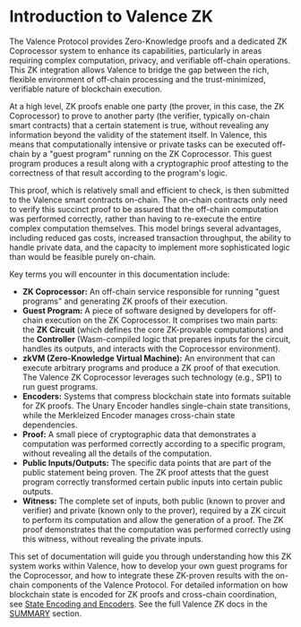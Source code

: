 # Introduction to Valence ZK

The Valence Protocol provides Zero-Knowledge proofs and a dedicated ZK Coprocessor system to enhance its capabilities, particularly in areas requiring complex computation, privacy, and verifiable off-chain operations. This ZK integration allows Valence to bridge the gap between the rich, flexible environment of off-chain processing and the trust-minimized, verifiable nature of blockchain execution.

At a high level, ZK proofs enable one party (the prover, in this case, the ZK Coprocessor) to prove to another party (the verifier, typically on-chain smart contracts) that a certain statement is true, without revealing any information beyond the validity of the statement itself. In Valence, this means that computationally intensive or private tasks can be executed off-chain by a "guest program" running on the ZK Coprocessor. This guest program produces a result along with a cryptographic proof attesting to the correctness of that result according to the program's logic.

This proof, which is relatively small and efficient to check, is then submitted to the Valence smart contracts on-chain. The on-chain contracts only need to verify this succinct proof to be assured that the off-chain computation was performed correctly, rather than having to re-execute the entire complex computation themselves. This model brings several advantages, including reduced gas costs, increased transaction throughput, the ability to handle private data, and the capacity to implement more sophisticated logic than would be feasible purely on-chain.

Key terms you will encounter in this documentation include:

- **ZK Coprocessor:** An off-chain service responsible for running "guest programs" and generating ZK proofs of their execution.
- **Guest Program:** A piece of software designed by developers for off-chain execution on the ZK Coprocessor. It comprises two main parts: the **ZK Circuit** (which defines the core ZK-provable computations) and the **Controller** (Wasm-compiled logic that prepares inputs for the circuit, handles its outputs, and interacts with the Coprocessor environment).
- **zkVM (Zero-Knowledge Virtual Machine):** An environment that can execute arbitrary programs and produce a ZK proof of that execution. The Valence ZK Coprocessor leverages such technology (e.g., SP1) to run guest programs.
- **Encoders:** Systems that compress blockchain state into formats suitable for ZK proofs. The Unary Encoder handles single-chain state transitions, while the Merkleized Encoder manages cross-chain state dependencies.
- **Proof:** A small piece of cryptographic data that demonstrates a computation was performed correctly according to a specific program, without revealing all the details of the computation.
- **Public Inputs/Outputs:** The specific data points that are part of the public statement being proven. The ZK proof attests that the guest program correctly transformed certain public inputs into certain public outputs.
- **Witness:** The complete set of inputs, both public (known to prover and verifier) and private (known only to the prover), required by a ZK circuit to perform its computation and allow the generation of a proof. The ZK proof demonstrates that the computation was performed correctly using this witness, without revealing the private inputs.

This set of documentation will guide you through understanding how this ZK system works within Valence, how to develop your own guest programs for the Coprocessor, and how to integrate these ZK-proven results with the on-chain components of the Valence Protocol. For detailed information on how blockchain state is encoded for ZK proofs and cross-chain coordination, see [State Encoding and Encoders](./07_state_encoding_and_encoders.md). See the full Valence ZK docs in the [SUMMARY](../SUMMARY.md#valence-zk-system) section.
